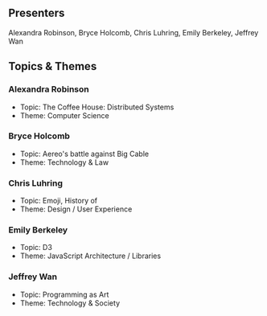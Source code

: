 ## Presenters

Alexandra Robinson, Bryce Holcomb, Chris Luhring, Emily Berkeley, Jeffrey Wan

## Topics & Themes

### Alexandra Robinson

* Topic: The Coffee House: Distributed Systems
* Theme: Computer Science

### Bryce Holcomb

* Topic: Aereo's battle against Big Cable
* Theme: Technology & Law

### Chris Luhring

* Topic: Emoji, History of
* Theme: Design / User Experience

### Emily Berkeley

* Topic: D3
* Theme: JavaScript Architecture / Libraries

### Jeffrey Wan

* Topic: Programming as Art
* Theme: Technology & Society
